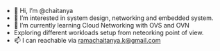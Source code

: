 - 👋 Hi, I’m @chaitanya
- 👀 I’m interested in system design, networking and embedded system.
- 🌱 I’m currently learning Cloud Networking with OVS and OVN
- Exploring different workloads setup from neteorking point of view.
- 📫 I can reachable via ramachaitanya.k@gmail.com 

<!---
chaitu021/chaitu021 is a ✨ special ✨ repository because its `README.md` (this file) appears on your GitHub profile.
You can click the Preview link to take a look at your changes.

Ref to read:
https://arthurchiao.art/blog/ovs-deep-dive-1-vswitchd/
--->
